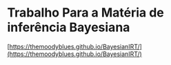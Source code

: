 # Trabalho Para a Matéria de inferência Bayesiana

[https://themoodyblues.github.io/BayesianIRT/](https://themoodyblues.github.io/BayesianIRT/)
